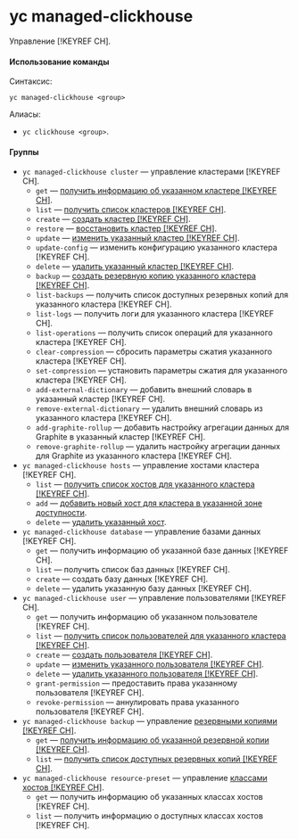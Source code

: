 # yc managed-clickhouse

Управление [!KEYREF CH].

#### Использование команды

Синтаксис: 

`yc managed-clickhouse <group>`

Алиасы:
  
- `yc clickhouse <group>`.

#### Группы

- `yc managed-clickhouse cluster` — управление кластерами [!KEYREF CH].
    - `get` — [получить информацию об указанном кластере [!KEYREF CH]](../../../managed-clickhouse/operations/cluster-list.md#get-cluster).
    - `list` — [получить список кластеров [!KEYREF CH]](../../../managed-clickhouse/operations/cluster-list.md#list-clusters).
    - `create` — [создать кластер [!KEYREF CH]](../../../managed-clickhouse/operations/cluster-create.md).
    - `restore` — [восстановить кластер [!KEYREF CH]](../../../managed-clickhouse/operations/cluster-backups.md#restore).
    - `update` — [изменить указанный кластер [!KEYREF CH]](../../../managed-clickhouse/operations/update.md).
    - `update-config` — изменить конфигурацию указанного кластера [!KEYREF CH].
    - `delete` — [удалить указанный кластер [!KEYREF CH]](../../../managed-clickhouse/operations/cluster-delete.md).
    - `backup` — [создать резервную копию указанного кластера [!KEYREF CH]](../../../managed-clickhouse/operations/cluster-backups.md#create-backup).
    - `list-backups` — получить список доступных резервных копий для указанного кластера [!KEYREF CH].
    - `list-logs` — получить логи для указанного кластера [!KEYREF CH].
    - `list-operations` — получить список операций для указанного кластера [!KEYREF CH].  
    - `clear-compression` — сбросить параметры сжатия указанного кластера [!KEYREF CH].
    - `set-compression` — установить параметры сжатия для указанного кластера [!KEYREF CH].
    - `add-external-dictionary` — добавить внешний словарь в указанный кластер [!KEYREF CH].
    - `remove-external-dictionary` — удалить внешний словарь из указанного кластера [!KEYREF CH].
    - `add-graphite-rollup` — добавить настройку агрегации данных для Graphite в указанный кластер [!KEYREF CH].
    - `remove-graphite-rollup` — удалить настройку агрегации данных для Graphite из указанного кластера [!KEYREF CH].    
- `yc managed-clickhouse hosts` — управление хостами кластера [!KEYREF CH].
    - `list` — [получить список хостов для указанного кластера [!KEYREF CH]](../../../managed-clickhouse/operations/hosts.md#list-hosts). 
    - `add` — [добавить новый хост для кластера в указанной зоне доступности](../../../managed-clickhouse/operations/hosts.md#add-host). 
    - `delete` — [удалить указанный хост](../../../managed-clickhouse/operations/hosts.md#remove-host). 
- `yc managed-clickhouse database` — управление базами данных [!KEYREF CH].
    - `get` — получить информацию об указанной базе данных [!KEYREF CH].
    - `list` — получить список баз данных [!KEYREF CH].
    - `create` — создать базу данных [!KEYREF CH].
    - `delete` — удалить указанную базу данных [!KEYREF CH].
- `yc managed-clickhouse user` — управление пользователями [!KEYREF CH].
    - `get` — получить информацию об указанном пользователе [!KEYREF CH].
    - `list` — [получить список пользователей для указанного кластера [!KEYREF CH]](../../../managed-clickhouse/operations/cluster-users.md#list-users).
    - `create` — [создать пользователя [!KEYREF CH]](../../../managed-clickhouse/operations/cluster-users.md#adduser).
    - `update` — [изменить указанного пользователя [!KEYREF CH]](../../../managed-clickhouse/operations/cluster-users.md#updateuser). 
    - `delete` — [удалить указанного пользователя [!KEYREF CH]](../../../managed-clickhouse/operations/cluster-users.md#removeuser).
    - `grant-permission` — предоставить права указанному пользователя [!KEYREF CH].
    - `revoke-permission` — аннулировать права указанного пользователя [!KEYREF CH].
- `yc managed-clickhouse backup` — управление [резервными копиями [!KEYREF CH]](../../../managed-clickhouse/concepts/backup.md).
    - `get` — [получить информацию об указанной резервной копии [!KEYREF CH]](../../../managed-clickhouse/operations/cluster-backups.md#get-backup).
    - `list` — [получить список доступных резервных копий [!KEYREF CH]](../../../managed-clickhouse/operations/cluster-backups.md#list-backups).
- `yc managed-clickhouse resource-preset` — управление [классами хостов [!KEYREF CH]](../../../managed-clickhouse/concepts/instance-types.md).
    - `get` — получить информацию об указанных классах хостов [!KEYREF CH].
    - `list` — получить информацию о доступных классах хостов [!KEYREF CH].
